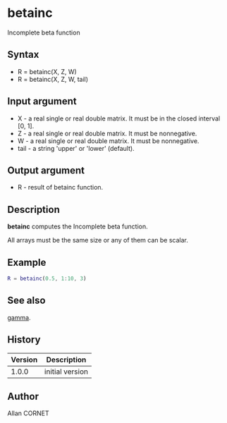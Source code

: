 # betainc

Incomplete beta function

## Syntax

- R = betainc(X, Z, W)
- R = betainc(X, Z, W, tail)

## Input argument

- X - a real single or real double matrix. It must be in the closed interval [0, 1].
- Z - a real single or real double matrix. It must be nonnegative.
- W - a real single or real double matrix. It must be nonnegative.
- tail - a string 'upper' or 'lower' (default).

## Output argument

- R - result of betainc function.

## Description

  <p><b>betainc</b> computes the Incomplete beta function.</p>
  <p>All arrays must be the same size or any of them can be scalar.</p>

## Example

```matlab
R = betainc(0.5, 1:10, 3)
```

## See also

[gamma](gamma.md).

## History

| Version | Description     |
| ------- | --------------- |
| 1.0.0   | initial version |

## Author

Allan CORNET
